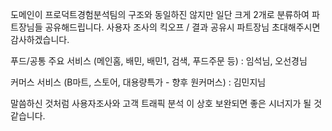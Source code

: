 <span style="font-family:.AppleSDGothicNeoI-Regular;">도메인이</span> 프로덕트경험분석팀의 구조와 동일하진 않지만 일단 크게 2개로 분류하여 파트장님들 공유해드립니다.
<span style="font-family:.AppleSDGothicNeoI-Regular;">사용자</span> 조사의 킥오프 / 결과 공유시 파트장님 초대해주시면 감사하겠습니다.

<span style="font-family:.AppleSDGothicNeoI-Regular;">푸드</span>/공통 주요 서비스 (메인홈, 배민, 배민1, 검색, 푸드주문 등) : 임석님, 오선경님

<span style="font-family:.AppleSDGothicNeoI-Regular;">커머스</span> 서비스 (B마트, 스토어, 대용량특가 - 향후 원커머스) : 김민지님

<span style="font-family:.AppleSDGothicNeoI-Regular;">말씀하신</span> 것처럼 사용자조사와 고객 트래픽 분석 이 상호 보완되면 좋은 시너지가 될 것 같습니다.
